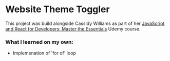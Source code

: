 # Website Theme Toggler

This project was build alongside Cassidy Williams as part of her [JavaScript and React for Developers: Master the Essentials](https://www.udemy.com/course/js-and-react-for-devs/) Udemy course.

### What I learned on my own:
- Implemenation of 'for of' loop 